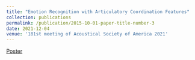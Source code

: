 ```yaml
---
title: "Emotion Recognition with Articulatory Coordination Features"
collection: publications
permalink: /publication/2015-10-01-paper-title-number-3
date: 2021-12-04
venue: '181st meeting of Acoustical Society of America 2021'
---
```


[Poster](http://academicpages.github.io/files/ASA_poster.pdf)

